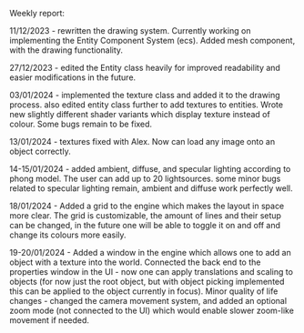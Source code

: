 Weekly report:

11/12/2023 - rewritten the drawing system. Currently working on implementing the Entity Component System (ecs). Added mesh component, with the drawing functionality.

27/12/2023 - edited the Entity class heavily for improved readability and easier modifications in the future.

03/01/2024 - implemented the texture class and added it to the drawing process. also edited entity class further to add textures to entities. Wrote new slightly different shader variants which display texture instead of colour. Some bugs remain to be fixed.

13/01/2024 - textures fixed with Alex. Now can load any image onto an object correctly.

14-15/01/2024 - added ambient, diffuse, and specular lighting according to phong model. The user can add up to 20 lightsources. some minor bugs related to specular lighting remain, ambient and diffuse work perfectly well.

18/01/2024 - Added a grid to the engine which makes the layout in space more clear. The grid is customizable, the amount of lines and their setup can be changed, in the future one will be able to toggle it on and off and change its colours more easily.

19-20/01/2024 - Added a window in the engine which allows one to add an object with a texture into the world. Connected the back end to the properties window in the UI - now one can apply translations and scaling to objects (for now just the root object, but with object picking implemented this can be applied to the object currently in focus). Minor quality of life changes - changed the camera movement system, and added an optional zoom mode (not connected to the UI) which would enable slower zoom-like movement if needed.
